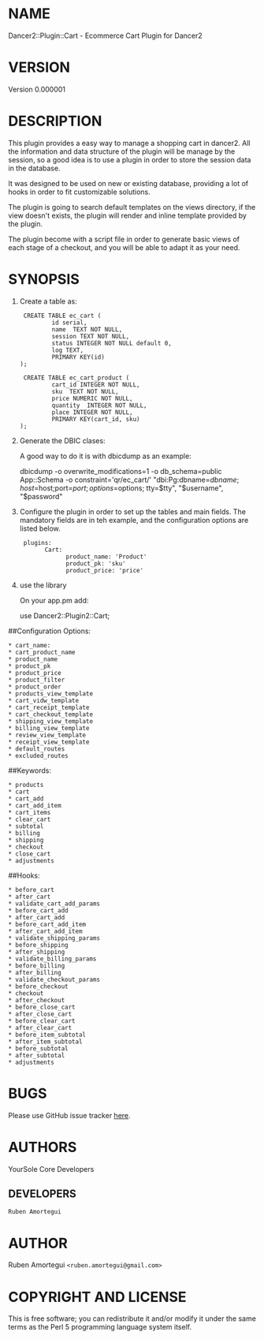 # NAME

Dancer2::Plugin::Cart - Ecommerce Cart Plugin for Dancer2

# VERSION 

Version 0.000001

# DESCRIPTION

This plugin provides a easy way to manage a shopping cart in dancer2.  All the information and data structure of the plugin will be manage by the session, so a good idea is to use a plugin in order to store the session data in the database.  

It was designed to be used on new or existing database, providing a lot of hooks in order to fit customizable solutions.

The plugin is going to search default templates on the views directory, if the view doesn't exists, the plugin will render and inline template provided by the plugin.

The plugin become with a script file in order to generate basic views of each stage of a checkout, and you will be able to adapt it as your need.



# SYNOPSIS

1.  Create a table as:

         CREATE TABLE ec_cart (
                 id serial,
                 name  TEXT NOT NULL,
                 session TEXT NOT NULL,
                 status INTEGER NOT NULL default 0,
                 log TEXT,
                 PRIMARY KEY(id)
        );

         CREATE TABLE ec_cart_product (
                 cart_id INTEGER NOT NULL,
                 sku  TEXT NOT NULL,
                 price NUMERIC NOT NULL,
                 quantity  INTEGER NOT NULL,
                 place INTEGER NOT NULL,
                 PRIMARY KEY(cart_id, sku)
        );


2. Generate the DBIC clases:

    A good way to do it is with dbicdump as an example:

    dbicdump -o overwrite_modifications=1 -o db_schema=public App::Schema -o constraint='qr/ec_cart/' "dbi:Pg:dbname=$dbname;host=$host;port=$port; options=$options; tty=$tty", "$username", "$password"


3. Configure the plugin in order to set up the tables and main fields.  The mandatory fields are in teh example, and the configuration options are listed below.

        plugins:
              Cart:
                    product_name: 'Product'
                    product_pk: 'sku'
                    product_price: 'price'
    
4. use the library

    On your app.pm add:

    use Dancer2::Plugin2::Cart;



##Configuration Options: 

    * cart_name:  
    * cart_product_name
    * product_name
    * product_pk
    * product_price
    * product_filter
    * product_order
    * products_view_template
    * cart_vidw_template
    * cart_receipt_template
    * cart_checkout_template
    * shipping_view_template
    * billing_view_template
    * review_view_template
    * receipt_view_template
    * default_routes
    * excluded_routes 


##Keywords:

    * products
    * cart
    * cart_add
    * cart_add_item
    * cart_items
    * clear_cart
    * subtotal
    * billing
    * shipping
    * checkout
    * close_cart
    * adjustments



##Hooks:

    * before_cart
    * after_cart
    * validate_cart_add_params
    * before_cart_add
    * after_cart_add
    * before_cart_add_item
    * after_cart_add_item
    * validate_shipping_params
    * before_shipping
    * after_shipping
    * validate_billing_params
    * before_billing
    * after_billing
    * validate_checkout_params
    * before_checkout
    * checkout
    * after_checkout
    * before_close_cart
    * after_close_cart
    * before_clear_cart
    * after_clear_cart
    * before_item_subtotal
    * after_item_subtotal
    * before_subtotal
    * after_subtotal
    * adjustments




# BUGS
Please use GitHub issue tracker 
[here](https://github.com/YourSole/Cart).

# AUTHORS

YourSole Core Developers

## DEVELOPERS
    Ruben Amortegui

# AUTHOR

Ruben Amortegui `<ruben.amortegui@gmail.com>`


# COPYRIGHT AND LICENSE

This is free software; you can redistribute it and/or modify it under the same terms as the Perl 5 programming language system itself.


